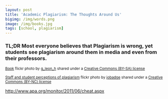 ```yaml
---
layout: post
title: 'Academic Plagiarism: The Thoughts Around Us'  
bigimg: /img/words.png
image: /img/books.jpg
tags: [school, plagiarism]
---
```


### TL;DR Most everyone believes that Plagiarism is wrong, yet students see plagiarism around them in media and even from their professors.





<small> <a title="Book" href="https://flickr.com/photos/leonhg/411756099">Book</a> flickr photo by <a href="https://flickr.com/people/leonhg">g_leon_h</a> shared under a <a href="https://creativecommons.org/licenses/by-sa/2.0/">Creative Commons (BY-SA) license</a> </small>

<small> <a title="Staff and student perceptions of plagiarism" href="https://flickr.com/photos/24612276@N05/5902067107">Staff and student perceptions of plagiarism</a> flickr photo by <a href="https://flickr.com/people/24612276@N05">jobadge</a> shared under a <a href="https://creativecommons.org/licenses/by-nc/2.0/">Creative Commons (BY-NC) license</a> </small>

http://www.apa.org/monitor/2011/06/cheat.aspx
